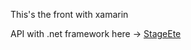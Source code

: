 This's the front with xamarin

API with .net framework here -> <a href="https://github.com/T0uchM3/StageEte">StageEte</a>
